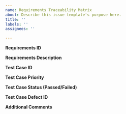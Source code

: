 ```yaml
---
name: Requirements Traceability Matrix
about: Describe this issue template's purpose here.
title: ''
labels: ''
assignees: ''

---
```


**Requirements ID**

**Requirements Description**

**Test Case ID**

**Test Case Priority**

**Test Case Status (Passed/Failed)**

**Test Case Defect ID**

**Additional Comments**
